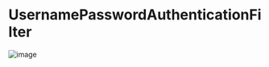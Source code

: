 UsernamePasswordAuthenticationFilter
=====================================
![image](https://user-images.githubusercontent.com/50267433/129195153-19ea8143-277c-4d64-a0ba-14ad7544c1fc.png)



